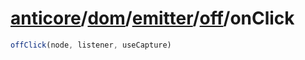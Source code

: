 # [anticore](../../../../#reference)/[dom](../../../#reference)/[emitter](../../#reference)/[off](../#reference)/<a name="reference">onClick</a>

```js
offClick(node, listener, useCapture)
```